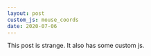 ```yaml
---
layout: post
custom_js: mouse_coords
date: 2020-07-06
---
```


This post is strange. It also has some custom js.